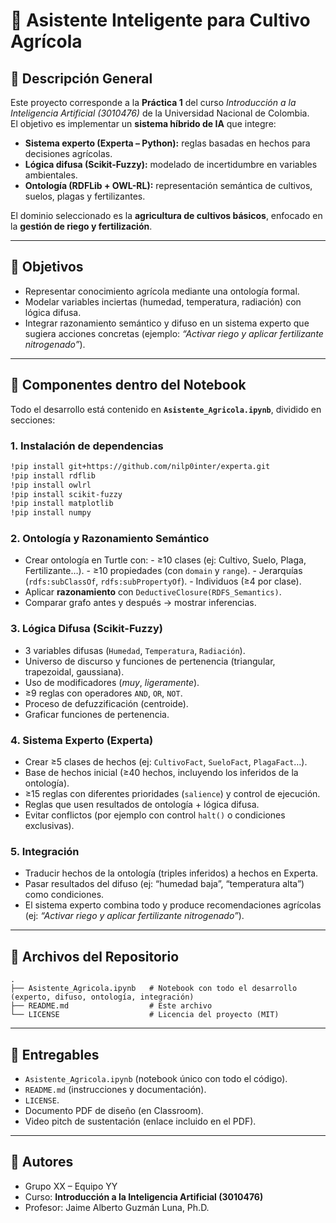 # 🌱 Asistente Inteligente para Cultivo Agrícola

## 📌 Descripción General
Este proyecto corresponde a la **Práctica 1** del curso *Introducción a la Inteligencia Artificial (3010476)* de la Universidad Nacional de Colombia.  
El objetivo es implementar un **sistema híbrido de IA** que integre:

- **Sistema experto (Experta – Python):** reglas basadas en hechos para decisiones agrícolas.  
- **Lógica difusa (Scikit-Fuzzy):** modelado de incertidumbre en variables ambientales.  
- **Ontología (RDFLib + OWL-RL):** representación semántica de cultivos, suelos, plagas y fertilizantes.  

El dominio seleccionado es la **agricultura de cultivos básicos**, enfocado en la **gestión de riego y fertilización**.

---

## 🎯 Objetivos
- Representar conocimiento agrícola mediante una ontología formal.  
- Modelar variables inciertas (humedad, temperatura, radiación) con lógica difusa.  
- Integrar razonamiento semántico y difuso en un sistema experto que sugiera acciones concretas (ejemplo: *“Activar riego y aplicar fertilizante nitrogenado”*).  

---

## 🧩 Componentes dentro del Notebook
Todo el desarrollo está contenido en **`Asistente_Agricola.ipynb`**, dividido en secciones:

### 1. Instalación de dependencias
```bash
!pip install git+https://github.com/nilp0inter/experta.git
!pip install rdflib
!pip install owlrl
!pip install scikit-fuzzy
!pip install matplotlib
!pip install numpy
```

### 2. Ontología y Razonamiento Semántico
- Crear ontología en Turtle con:
      - ≥10 clases (ej: Cultivo, Suelo, Plaga, Fertilizante…).
      - ≥10 propiedades (con `domain` y `range`).
      - Jerarquías (`rdfs:subClassOf`, `rdfs:subPropertyOf`).
      - Individuos (≥4 por clase).
- Aplicar **razonamiento** con `DeductiveClosure(RDFS_Semantics)`.
- Comparar grafo antes y después → mostrar inferencias.

### 3. Lógica Difusa (Scikit-Fuzzy)
- 3 variables difusas (`Humedad`, `Temperatura`, `Radiación`).  
- Universo de discurso y funciones de pertenencia (triangular, trapezoidal, gaussiana). 
- Uso de modificadores (*muy*, *ligeramente*).  
- ≥9 reglas con operadores `AND`, `OR`, `NOT`.  
- Proceso de defuzzificación (centroide).
- Graficar funciones de pertenencia.

### 4. Sistema Experto (Experta)
- Crear ≥5 clases de hechos (ej: `CultivoFact`, `SueloFact`, `PlagaFact`…).
- Base de hechos inicial (≥40 hechos, incluyendo los inferidos de la ontología).
- ≥15 reglas con diferentes prioridades (`salience`) y control de ejecución.
- Reglas que usen resultados de ontología + lógica difusa.
- Evitar conflictos (por ejemplo con control `halt()` o condiciones exclusivas).

### 5. Integración
- Traducir hechos de la ontología (triples inferidos) a hechos en Experta.
- Pasar resultados del difuso (ej: “humedad baja”, “temperatura alta”) como condiciones.
- El sistema experto combina todo y produce recomendaciones agrícolas (ej: *“Activar riego y aplicar fertilizante nitrogenado”*).

---

## 📂 Archivos del Repositorio
```
.
├── Asistente_Agricola.ipynb   # Notebook con todo el desarrollo (experto, difuso, ontología, integración)
├── README.md                  # Este archivo
└── LICENSE                    # Licencia del proyecto (MIT)
```

---

## 📑 Entregables
- `Asistente_Agricola.ipynb` (notebook único con todo el código).  
- `README.md` (instrucciones y documentación).   
- `LICENSE`.  
- Documento PDF de diseño (en Classroom).  
- Video pitch de sustentación (enlace incluido en el PDF).  

---

## 👥 Autores
- Grupo XX – Equipo YY  
- Curso: **Introducción a la Inteligencia Artificial (3010476)**  
- Profesor: Jaime Alberto Guzmán Luna, Ph.D.  
